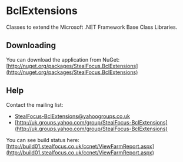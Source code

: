 BclExtensions
=============
Classes to extend the Microsoft .NET Framework Base Class Libraries.

Downloading
-----------
You can download the application from NuGet: [http://nuget.org/packages/StealFocus.BclExtensions](http://nuget.org/packages/StealFocus.BclExtensions)

Help
----
Contact the mailing list:
- <StealFocus-BclExtensions@yahoogroups.co.uk>
- [http://uk.groups.yahoo.com/group/StealFocus-BclExtensions](http://uk.groups.yahoo.com/group/StealFocus-BclExtensions)

You can see build status here: [http://build01.stealfocus.co.uk/ccnet/ViewFarmReport.aspx](http://build01.stealfocus.co.uk/ccnet/ViewFarmReport.aspx)
